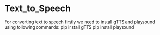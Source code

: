 # Text_to_Speech
For converting text to speech firstly we need to install gTTS and playsound using following commands:
pip install gTTS
pip install playsound
